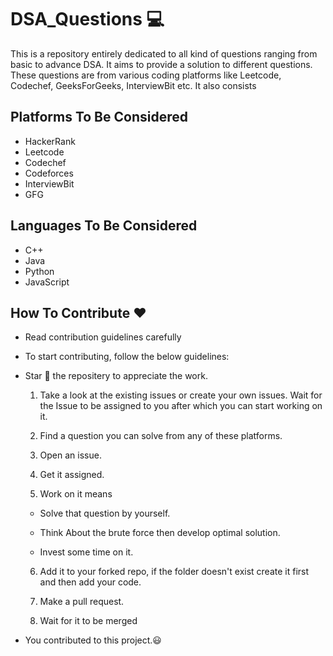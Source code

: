 
# DSA_Questions 💻 

This is a repository entirely dedicated to all kind of questions ranging from basic to advance DSA. It aims to provide a solution to different questions. These questions are from various coding platforms like Leetcode, Codechef, GeeksForGeeks, InterviewBit etc. It also consists 


## Platforms To Be Considered

- HackerRank
- Leetcode
- Codechef
- Codeforces
- InterviewBit
- GFG


## Languages To Be Considered
- C++
- Java
- Python
- JavaScript


## How To Contribute ❤️

- Read contribution guidelines carefully 

- To start contributing, follow the below guidelines:

- Star 🌟 the repositery  to appreciate the work.

  1) Take a look at the existing issues or create your own issues. Wait for the Issue to be assigned to you after which you can start working on it.

  2) Find a question you can solve from any of these platforms.

  3) Open an issue.

  4) Get it assigned.

  5) Work on it means

  - Solve that question by yourself.

  - Think About the brute force then develop optimal solution.
  
  - Invest some time on it.

  6) Add it to your forked repo, if the folder doesn't exist create it first and then add your code.

  7) Make a pull request.

  8) Wait for it to be merged

- You contributed to this project.😃
